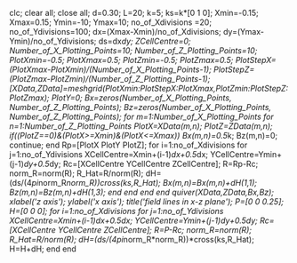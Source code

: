 clc;
clear all;
close all;
d=0.30;
L=20;
k=5;
ks=k*[0 1 0];
Xmin=-0.15;
Xmax=0.15;
Ymin=-10;
Ymax=10;
no_of_Xdivisions =20;
no_of_Ydivisions=100;
dx=(Xmax-Xmin)/no_of_Xdivisions;
dy=(Ymax-Ymin)/no_of_Ydivisions;
ds=dx*dy;
ZCellCentre=0;
Number_of_X_Plotting_Points=10;
Number_of_Z_Plotting_Points=10;
PlotXmin=-0.5;
PlotXmax=0.5;
PlotZmin=-0.5;
PlotZmax=0.5;
PlotStepX=(PlotXmax-PlotXmin)/(Number_of_X_Plotting_Points-1);
PlotStepZ=(PlotZmax-PlotZmin)/(Number_of_Z_Plotting_Points-1);
[XData,ZData]=meshgrid(PlotXmin:PlotStepX:PlotXmax,PlotZmin:PlotStepZ:PlotZmax);
PlotY=0;
Bx=zeros(Number_of_X_Plotting_Points, Number_of_Z_Plotting_Points);
Bz=zeros(Number_of_X_Plotting_Points, Number_of_Z_Plotting_Points);
for m=1:Number_of_X_Plotting_Points
for n=1:Number_of_Z_Plotting_Points
PlotX=XData(m,n);
PlotZ=ZData(m,n);
if((PlotZ==0)&(PlotX>=Xmin)&(PlotX<=Xmax))
Bx(m,n)=0.5*k;
Bz(m,n)=0;
continue;
end
Rp=[PlotX PlotY PlotZ];
for i=1:no_of_Xdivisions
for j=1:no_of_Ydivisions
XCellCentre=Xmin+(i-1)*dx+0.5*dx;
YCellCentre=Ymin+(j-1)*dy+0.5*dy;
Rc=[XCellCentre YCellCentre ZCellCentre];
R=Rp-Rc;
norm_R=norm(R);
R_Hat=R/norm(R);
dH=(ds/(4*pi*norm_R*norm_R))*cross(ks,R_Hat);
Bx(m,n)=Bx(m,n)+dH(1,1);
Bz(m,n)=Bz(m,n)+dH(1,3);
end
end
end
end
quiver(XData,ZData,Bx,Bz);
xlabel('z axis');
ylabel('x axis');
title('field lines in x-z plane');
P=[0 0 0.25];
H=[0 0 0];
for i=1:no_of_Xdivisions
for j=1:no_of_Ydivisions
XCellCentre=Xmin+(i-1)*dx+0.5*dx;
YCellCentre=Ymin+(j-1)*dy+0.5*dy;
Rc=[XCellCentre YCellCentre ZCellCentre];
R=P-Rc;
norm_R=norm(R);
R_Hat=R/norm(R);
dH=(ds/(4*pi*norm_R*norm_R))*cross(ks,R_Hat);
H=H+dH;
end
end
